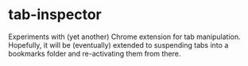 # tab-inspector
Experiments with (yet another) Chrome extension for tab manipulation.
Hopefully, it will be (eventually) extended to suspending tabs into a bookmarks folder and re-activating them from there.
